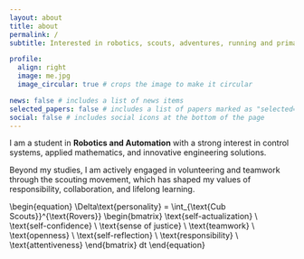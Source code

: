```yaml
---
layout: about
title: about
permalink: /
subtitle: Interested in robotics, scouts, adventures, running and primarily in mountains.**Thinks in oeuvres.**

profile:
  align: right
  image: me.jpg
  image_circular: true # crops the image to make it circular

news: false # includes a list of news items
selected_papers: false # includes a list of papers marked as "selected={true}"
social: false # includes social icons at the bottom of the page
---
```



I am a student in **Robotics and Automation** with a strong interest in control systems, applied mathematics, and innovative engineering solutions.  

Beyond my studies, I am actively engaged in volunteering and teamwork through the scouting movement, which has shaped my values of responsibility, collaboration, and lifelong learning.  

\begin{equation}
\Delta\text{personality} = 
\int_{\text{Cub Scouts}}^{\text{Rovers}} 
\begin{bmatrix}
\text{self-actualization} \\
\text{self-confidence} \\
\text{sense of justice} \\
\text{teamwork} \\
\text{openness} \\
\text{self-reflection} \\
\text{responsibility} \\
\text{attentiveness}
\end{bmatrix} dt
\end{equation}